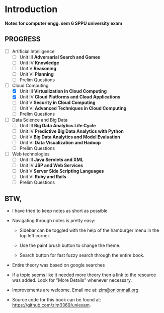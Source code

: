 # Introduction

**Notes for computer engg. sem 6 SPPU university exam**

## PROGRESS

- [ ] Artificial Intelligence
  - [ ] Unit III **Adversarial Search and Games**
  - [ ] Unit IV **Knowledge**
  - [ ] Unit V **Reasoning**
  - [ ] Unit VI **Planning**
  - [ ] Prelim Questions
- [ ] Cloud Computing
  - [x] Unit III **Virtualization in Cloud Computing**
  - [x] Unit IV **Cloud Platforms and Cloud Applications**
  - [ ] Unit V **Security in Cloud Computing**
  - [ ] Unit VI **Advanced Techniques in Cloud Computing**
  - [ ] Prelim Questions
- [ ] Data Science and Big Data
  - [ ] Unit III **Big Data Analytics Life Cycle**
  - [ ] Unit IV **Predictive Big Data Analytics with Python**
  - [ ] Unit V **Big Data Analytics and Model Evaluation**
  - [ ] Unit VI **Data Visualization and Hadoop**
  - [ ] Prelim Questions
- [ ] Web technologies
  - [ ] Unit III **Java Servlets and XML**
  - [ ] Unit IV **JSP and Web Services**
  - [ ] Unit V **Server Side Scripting Languages**
  - [ ] Unit VI **Ruby and Rails**
  - [ ] Prelim Questions

## BTW,

- I have tried to keep notes as short as possible

- Navigating through notes is pretty easy:

  - Sidebar can be toggled with the help of the hamburger menu in the top
    left corner.

  - Use the paint brush button to change the theme.

  - Search button for fast fuzzy search through the entire book.

- Entire theory was based on google searches

- If a topic seems like it needed more theory then a link to the resource was
  added. Look for "More Details" whenever necessary.

- Improvements are welcome. Email me at: <zim@onionmail.org>

- Source code for this book can be found at:
  <https://github.com/zim0369/uniexam>.
